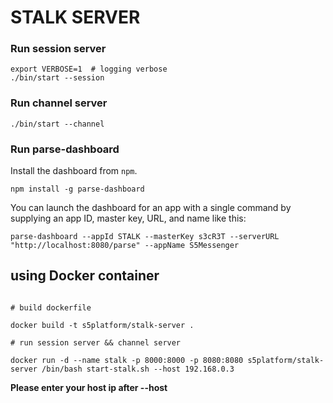 # STALK SERVER

### Run session server

```
export VERBOSE=1  # logging verbose
./bin/start --session
```

### Run channel server

```
./bin/start --channel
```

### Run parse-dashboard

Install the dashboard from `npm`.

```
npm install -g parse-dashboard
```

You can launch the dashboard for an app with a single command by supplying an app ID, master key, URL, and name like this:

```
parse-dashboard --appId STALK --masterKey s3cR3T --serverURL "http://localhost:8080/parse" --appName S5Messenger
```



## using Docker container
```

# build dockerfile

docker build -t s5platform/stalk-server .

# run session server && channel server

docker run -d --name stalk -p 8000:8000 -p 8080:8080 s5platform/stalk-server /bin/bash start-stalk.sh --host 192.168.0.3
```

**Please enter your host ip after --host**